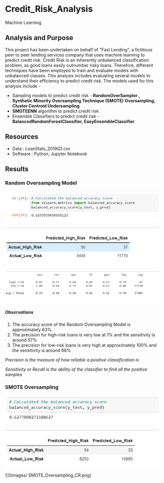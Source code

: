 # Credit_Risk_Analysis
Machine Learning

## Analysis and Purpose
This project has been undertaken on behalf of "Fast Lending", a fictitious peer to peer lending services company that uses machine learning to predict credit risk. Credit Risk is an inherently unbalanced classification problem, as good loans easily outnumber risky loans. Therefore, different techniques have been employed to train and evaluate models with unbalanced classes. This analysis includes evaluating several models to understand their efficiency to predict credit risk. The models used for this analysis include - 

- Sampling models to predict credit risk - **RandomOverSampler , Synthetic Minority Oversampling Technique (SMOTE) Oversampling, Cluster Centroid Undersampling**
- **SMOTEENN** algorithm to predict credit risk
- Ensemble Classifiers to predict credit risk - **BalancedRandomForestClassifier, EasyEnsembleClassifier**

## Resources
- Data : LoanStats_2019Q1.csv
- Software : Python, Jupyter Notebook

## Results

### Random Oversampling Model

![](images/accuracy_score_random_oversampling.png)

![](images/random_oversampling_confusion_matrix.png)

![](images/random_oversampling_classification_report.png)

##### Observations

1. The accuracy score of the Random Oversampling Model is approximately 63%. 
2. The precision for high-risk loans is very low at 1% and the sensitivity is around 57%
3. The precision for low-risk loans is very high at approximately 100% and the sensitivity is around 68%

 *Precision is the measure of how reliable a positive classification is*
 
 *Sensitivity or Recall is the ability of the classifier to find all the positive samples*
 
 ### SMOTE Oversampling
 
 ![](images/acc_score_SMOTE.png)
 
 ![](images/SMOTE_Oversampling_cm.png)
 
 ![](images/ SMOTE_Oversampling_CR.png)
